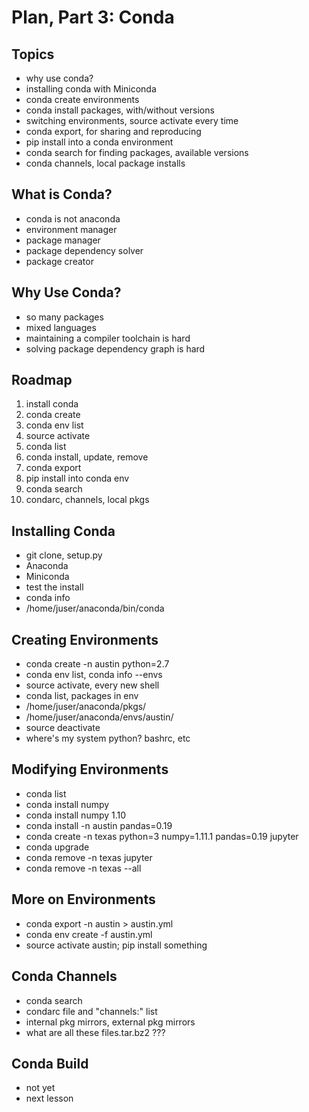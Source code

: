 # Plan, Part 3: Conda

## Topics

* why use conda?
* installing conda with Miniconda
* conda create environments
* conda install packages, with/without versions
* switching environments, source activate every time
* conda export, for sharing and reproducing
* pip install into a conda environment
* conda search for finding packages, available versions
* conda channels, local package installs

## What is Conda?

* conda is not anaconda
* environment manager
* package manager
* package dependency solver
* package creator

## Why Use Conda?

* so many packages
* mixed languages
* maintaining a compiler toolchain is hard
* solving package dependency graph is hard

## Roadmap

1. install conda
3. conda create
4. conda env list
6. source activate
7. conda list
7. conda install, update, remove
8. conda export
9. pip install into conda env
9. conda search
10. condarc, channels, local pkgs

## Installing Conda

* git clone, setup.py
* Anaconda
* Miniconda
* test the install
* conda info
* /home/juser/anaconda/bin/conda

## Creating Environments

* conda create -n austin python=2.7
* conda env list, conda info --envs
* source activate, every new shell
* conda list, packages in env
* /home/juser/anaconda/pkgs/
* /home/juser/anaconda/envs/austin/
* source deactivate
* where's my system python? bashrc, etc

## Modifying Environments

* conda list
* conda install numpy
* conda install numpy 1.10
* conda install -n austin pandas=0.19
* conda create -n texas python=3 numpy=1.11.1 pandas=0.19 jupyter
* conda upgrade
* conda remove -n texas jupyter
* conda remove -n texas --all

## More on Environments
* conda export -n austin > austin.yml
* conda env create -f austin.yml
* source activate austin; pip install something

## Conda Channels

* conda search
* condarc file and "channels:" list
* internal pkg mirrors, external pkg mirrors 
* what are all these files.tar.bz2 ???

## Conda Build

* not yet
* next lesson